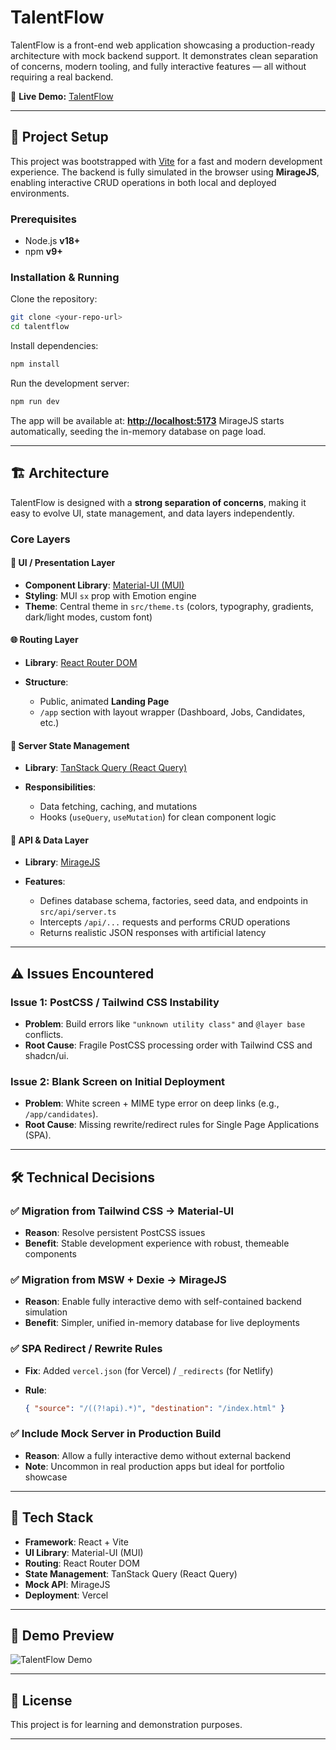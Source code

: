 # TalentFlow

TalentFlow is a front-end web application showcasing a production-ready architecture with mock backend support. It demonstrates clean separation of concerns, modern tooling, and fully interactive features — all without requiring a real backend.

🔗 **Live Demo:** [TalentFlow](https://talentflow-basu.vercel.app/)

---

## 🚀 Project Setup

This project was bootstrapped with [Vite](https://vitejs.dev/) for a fast and modern development experience.
The backend is fully simulated in the browser using **MirageJS**, enabling interactive CRUD operations in both local and deployed environments.

### **Prerequisites**

* Node.js **v18+**
* npm **v9+**

### **Installation & Running**

Clone the repository:

```bash
git clone <your-repo-url>
cd talentflow
```

Install dependencies:

```bash
npm install
```

Run the development server:

```bash
npm run dev
```

The app will be available at: **[http://localhost:5173](http://localhost:5173)**
MirageJS starts automatically, seeding the in-memory database on page load.

---

## 🏗 Architecture

TalentFlow is designed with a **strong separation of concerns**, making it easy to evolve UI, state management, and data layers independently.

### **Core Layers**

#### 🎨 UI / Presentation Layer

* **Component Library**: [Material-UI (MUI)](https://mui.com/)
* **Styling**: MUI `sx` prop with Emotion engine
* **Theme**: Central theme in `src/theme.ts` (colors, typography, gradients, dark/light modes, custom font)

#### 🌐 Routing Layer

* **Library**: [React Router DOM](https://reactrouter.com/)
* **Structure**:

  * Public, animated **Landing Page**
  * `/app` section with layout wrapper (Dashboard, Jobs, Candidates, etc.)

#### 🔄 Server State Management

* **Library**: [TanStack Query (React Query)](https://tanstack.com/query)
* **Responsibilities**:

  * Data fetching, caching, and mutations
  * Hooks (`useQuery`, `useMutation`) for clean component logic

#### 📡 API & Data Layer

* **Library**: [MirageJS](https://miragejs.com/)
* **Features**:

  * Defines database schema, factories, seed data, and endpoints in `src/api/server.ts`
  * Intercepts `/api/...` requests and performs CRUD operations
  * Returns realistic JSON responses with artificial latency

---

## ⚠️ Issues Encountered

### **Issue 1: PostCSS / Tailwind CSS Instability**

* **Problem**: Build errors like `"unknown utility class"` and `@layer base` conflicts.
* **Root Cause**: Fragile PostCSS processing order with Tailwind CSS and shadcn/ui.

### **Issue 2: Blank Screen on Initial Deployment**

* **Problem**: White screen + MIME type error on deep links (e.g., `/app/candidates`).
* **Root Cause**: Missing rewrite/redirect rules for Single Page Applications (SPA).

---

## 🛠 Technical Decisions

### ✅ Migration from Tailwind CSS → Material-UI

* **Reason**: Resolve persistent PostCSS issues
* **Benefit**: Stable development experience with robust, themeable components

### ✅ Migration from MSW + Dexie → MirageJS

* **Reason**: Enable fully interactive demo with self-contained backend simulation
* **Benefit**: Simpler, unified in-memory database for live deployments

### ✅ SPA Redirect / Rewrite Rules

* **Fix**: Added `vercel.json` (for Vercel) / `_redirects` (for Netlify)
* **Rule**:

  ```json
  { "source": "/((?!api).*)", "destination": "/index.html" }
  ```

### ✅ Include Mock Server in Production Build

* **Reason**: Allow a fully interactive demo without external backend
* **Note**: Uncommon in real production apps but ideal for portfolio showcase

---

## 📂 Tech Stack

* **Framework**: React + Vite
* **UI Library**: Material-UI (MUI)
* **Routing**: React Router DOM
* **State Management**: TanStack Query (React Query)
* **Mock API**: MirageJS
* **Deployment**: Vercel

---

## 📸 Demo Preview

![TalentFlow Demo](https://raw.githubusercontent.com/gauravbasu/TalentFlow/main/assets/demo.png) <!-- optional screenshot placeholder -->

---

## 📜 License

This project is for learning and demonstration purposes.

---
